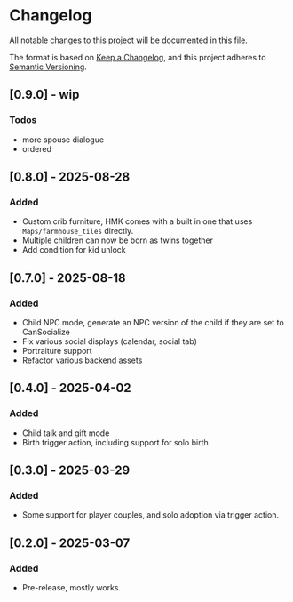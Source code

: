 # Changelog

All notable changes to this project will be documented in this file.

The format is based on [Keep a Changelog](https://keepachangelog.com/en/1.1.0/), and this project adheres to [Semantic Versioning](https://semver.org/spec/v2.0.0.html).

## [0.9.0] - wip

### Todos
- more spouse dialogue
- ordered

## [0.8.0] - 2025-08-28

### Added
- Custom crib furniture, HMK comes with a built in one that uses `Maps/farmhouse_tiles` directly.
- Multiple children can now be born as twins together
- Add condition for kid unlock

## [0.7.0] - 2025-08-18

### Added
- Child NPC mode, generate an NPC version of the child if they are set to CanSocialize
- Fix various social displays (calendar, social tab)
- Portraiture support
- Refactor various backend assets

## [0.4.0] - 2025-04-02

### Added
- Child talk and gift mode
- Birth trigger action, including support for solo birth

## [0.3.0] - 2025-03-29

### Added

- Some support for player couples, and solo adoption via trigger action.

## [0.2.0] - 2025-03-07

### Added

- Pre-release, mostly works.
